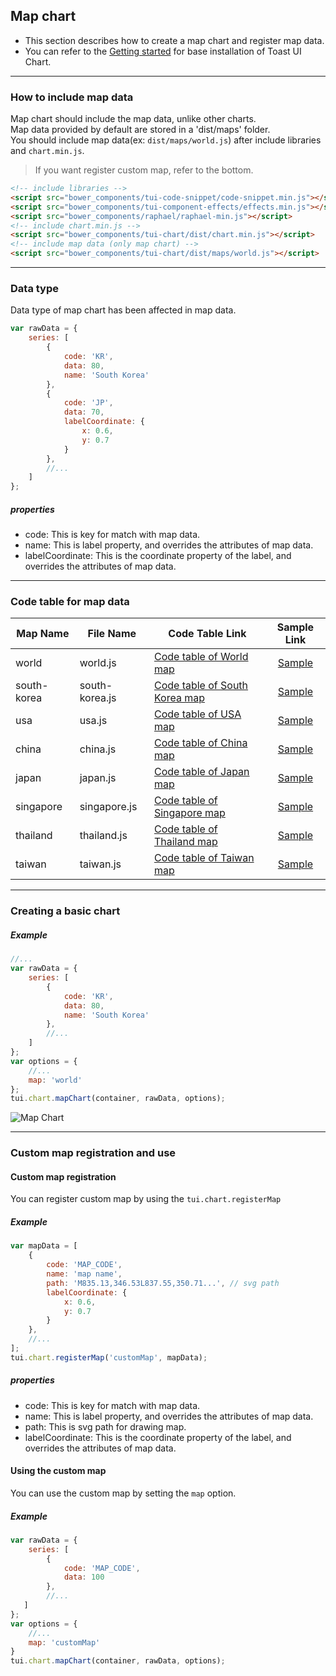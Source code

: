 ## Map chart
* This section describes how to create a map chart and register map data.
* You can refer to the [Getting started](getting-started.md) for base installation of Toast UI Chart.

***

### How to include map data

Map chart should include the map data, unlike other charts.<br>
Map data provided by default are stored in a 'dist/maps' folder.<br>
You should include map data(ex: ```dist/maps/world.js```) after include libraries and `chart.min.js`.

> If you want register custom map, refer to the bottom.


```html
<!-- include libraries -->
<script src="bower_components/tui-code-snippet/code-snippet.min.js"></script>
<script src="bower_components/tui-component-effects/effects.min.js"></script>
<script src="bower_components/raphael/raphael-min.js"></script>
<!-- include chart.min.js -->
<script src="bower_components/tui-chart/dist/chart.min.js"></script>
<!-- include map data (only map chart) -->
<script src="bower_components/tui-chart/dist/maps/world.js"></script>
```

***

### Data type

Data type of map chart has been affected in map data.

```javascript
var rawData = {
    series: [
        {
            code: 'KR',
            data: 80,
            name: 'South Korea'
        },
        {
            code: 'JP',
            data: 70,
            labelCoordinate: {
                x: 0.6,
                y: 0.7
            }
        },
        //...
    ]
};
```
##### properties
* code: This is key for match with map data.
* name: This is label property, and overrides the attributes of map data.
* labelCoordinate: This is the coordinate property of the label, and overrides the attributes of map data.

***

### Code table for map data

|Map Name|File Name|Code Table Link|Sample Link|
|---|---|---|:---:|
|world|world.js|[Code table of World map](code-table-of-world-map.md)|[Sample](https://nhn.github.io/tui.chart/latest/tutorial-example09-01-map-chart-world-map.html)|
|south-korea|south-korea.js|[Code table of South Korea map](code-table-of-south-korea-map.md)|[Sample](https://nhn.github.io/tui.chart/latest/tutorial-example09-02-map-chart-south-korea-map.html)|
|usa|usa.js|[Code table of USA map](code-table-of-usa-map.md)|[Sample](https://nhn.github.io/tui.chart/latest/tutorial-example09-03-map-chart-usa-map.html)|
|china|china.js|[Code table of China map](code-table-of-china-map.md)|[Sample](https://nhn.github.io/tui.chart/latest/tutorial-example09-04-map-chart-china-map.html)|
|japan|japan.js|[Code table of Japan map](code-table-of-japan-map.md)|[Sample](https://nhn.github.io/tui.chart/latest/tutorial-example09-05-map-chart-japan-map.html)|
|singapore|singapore.js|[Code table of Singapore map](code-table-of-singapore-map.md)|[Sample](https://nhn.github.io/tui.chart/latest/tutorial-example09-06-map-chart-singapore-map.html)|
|thailand|thailand.js|[Code table of Thailand map](code-table-of-thailand-map.md)|[Sample](https://nhn.github.io/tui.chart/latest/tutorial-example09-07-map-chart-thailand-map.html)|
|taiwan|taiwan.js|[Code table of Taiwan map](code-table-of-taiwan-map.md)|[Sample](https://nhn.github.io/tui.chart/latest/tutorial-example09-08-map-chart-taiwan-map.html)|


***

### Creating a basic chart

##### Example

```javascript
//...
var rawData = {
    series: [
        {
            code: 'KR',
            data: 80,
            name: 'South Korea'
        },
        //...
    ]
};
var options = {
    //...
    map: 'world'
};
tui.chart.mapChart(container, rawData, options);
```

![Map Chart](https://user-images.githubusercontent.com/35218826/36883608-e4f7cd02-1e1e-11e8-9987-9d412aea043d.png)

***

### Custom map registration and use

#### Custom map registration

You can register custom map by using the `tui.chart.registerMap`

##### Example

```javascript
var mapData = [
    {
        code: 'MAP_CODE',
        name: 'map name',
        path: 'M835.13,346.53L837.55,350.71...', // svg path
        labelCoordinate: {
            x: 0.6,
            y: 0.7
        }
    },
    //...
];
tui.chart.registerMap('customMap', mapData);
```
##### properties
* code: This is key for match with map data.
* name: This is label property, and overrides the attributes of map data.
* path: This is svg path for drawing map.
* labelCoordinate: This is the coordinate property of the label, and overrides the attributes of map data.

#### Using the custom map

You can use the custom map by setting the `map` option.

##### Example

```javascript
var rawData = {
    series: [
        {
            code: 'MAP_CODE',
            data: 100
        },
        //...
   ]
};
var options = {
    //...
    map: 'customMap'
}
tui.chart.mapChart(container, rawData, options);
```
